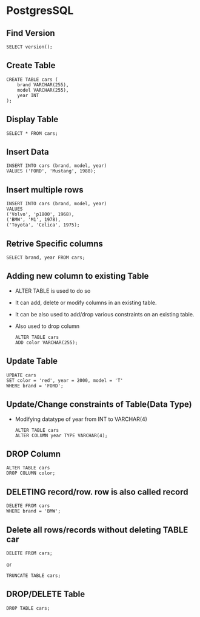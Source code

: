 # PostgresSQL
## Find Version 
    SELECT version();

## Create Table
    CREATE TABLE cars (
        brand VARCHAR(255),
        model VARCHAR(255),
        year INT
    );

## Display Table
    SELECT * FROM cars;

## Insert Data
    INSERT INTO cars (brand, model, year)
    VALUES ('FORD', 'Mustang', 1988);

## Insert multiple rows
    INSERT INTO cars (brand, model, year)
    VALUES
    ('Volvo', 'p1800', 1968),
    ('BMW', 'M1', 1978),
    ('Toyota', 'Celica', 1975);

## Retrive Specific columns
    SELECT brand, year FROM cars;

## Adding new column to existing Table
- ALTER TABLE is used to do so
- It can add, delete or modify columns in an existing table.
- It can be also used to add/drop various constraints on an existing table.
- Also used to drop column

    ```
    ALTER TABLE cars
    ADD color VARCHAR(255);
    ```

## Update Table
    UPDATE cars
    SET color = 'red', year = 2000, model = 'T'
    WHERE brand = 'FORD';

## Update/Change constraints of Table(Data Type)
- Modifying datatype of year from INT to VARCHAR(4)

    ```
    ALTER TABLE cars
    ALTER COLUMN year TYPE VARCHAR(4);
    ```
## DROP Column
    ALTER TABLE cars
    DROP COLUMN color;

## DELETING record/row. row is also called record
    DELETE FROM cars
    WHERE brand = 'BMW';

## Delete all rows/records without deleting TABLE car
    DELETE FROM cars;
    
or
    
    TRUNCATE TABLE cars;

## DROP/DELETE Table
    DROP TABLE cars;